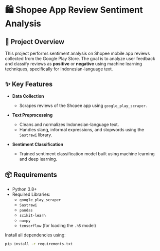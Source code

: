 # 🛍️ Shopee App Review Sentiment Analysis

## 📱 Project Overview

This project performs sentiment analysis on Shopee mobile app reviews collected from the Google Play Store. The goal is to analyze user feedback and classify reviews as **positive** or **negative** using machine learning techniques, specifically for Indonesian-language text.

## ✨ Key Features

- **Data Collection**
  - Scrapes reviews of the Shopee app using `google_play_scraper`.

- **Text Preprocessing**
  - Cleans and normalizes Indonesian-language text.
  - Handles slang, informal expressions, and stopwords using the `Sastrawi` library.

- **Sentiment Classification**
  - Trained sentiment classification model built using machine learning and deep learning.

## 📦 Requirements

- Python 3.8+
- Required Libraries:
  - `google_play_scraper`
  - `Sastrawi`
  - `pandas`
  - `scikit-learn`
  - `numpy`
  - `tensorflow` (for loading the `.h5` model)

Install all dependencies using:

```bash
pip install -r requirements.txt
